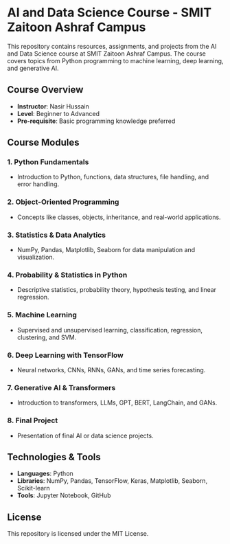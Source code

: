 # AI and Data Science Course - SMIT Zaitoon Ashraf Campus

This repository contains resources, assignments, and projects from the AI and Data Science course at SMIT Zaitoon Ashraf Campus. The course covers topics from Python programming to machine learning, deep learning, and generative AI.

## Course Overview

- **Instructor**: Nasir Hussain
- **Level**: Beginner to Advanced
- **Pre-requisite**: Basic programming knowledge preferred

## Course Modules

### **1. Python Fundamentals**
- Introduction to Python, functions, data structures, file handling, and error handling.

### **2. Object-Oriented Programming**
- Concepts like classes, objects, inheritance, and real-world applications.

### **3. Statistics & Data Analytics**
- NumPy, Pandas, Matplotlib, Seaborn for data manipulation and visualization.

### **4. Probability & Statistics in Python**
- Descriptive statistics, probability theory, hypothesis testing, and linear regression.

### **5. Machine Learning**
- Supervised and unsupervised learning, classification, regression, clustering, and SVM.

### **6. Deep Learning with TensorFlow**
- Neural networks, CNNs, RNNs, GANs, and time series forecasting.

### **7. Generative AI & Transformers**
- Introduction to transformers, LLMs, GPT, BERT, LangChain, and GANs.

### **8. Final Project**
- Presentation of final AI or data science projects.

## Technologies & Tools
- **Languages**: Python
- **Libraries**: NumPy, Pandas, TensorFlow, Keras, Matplotlib, Seaborn, Scikit-learn
- **Tools**: Jupyter Notebook, GitHub

## License
This repository is licensed under the MIT License.
